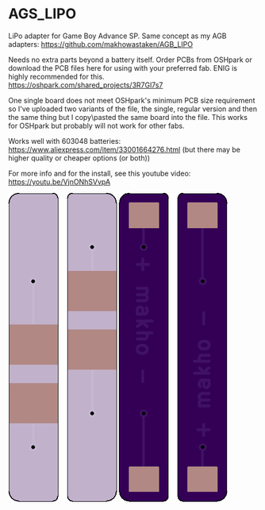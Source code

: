 # AGS_LIPO

LiPo adapter for Game Boy Advance SP. Same concept as my AGB adapters: https://github.com/makhowastaken/AGB_LIPO

Needs no extra parts beyond a battery itself. Order PCBs from OSHpark or download the PCB files here for using with your preferred fab. ENIG is highly recommended for this. https://oshpark.com/shared_projects/3R7Gl7s7

One single board does not meet OSHpark's minimum PCB size requirement so I've uploaded two variants of the file, the single, regular version and then the same thing but I copy\pasted the same board into the file. This works for OSHpark but probably will not work for other fabs. 

Works well with 603048 batteries: https://www.aliexpress.com/item/33001664276.html (but there may be higher quality or cheaper options (or both))

For more info and for the install, see this youtube video: https://youtu.be/VjnONhSVvpA

![front](front.png)
![back](back.png)
